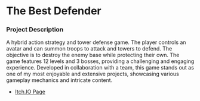 # The Best Defender

### Project Description
A hybrid action strategy and tower defense game. The player controls an avatar and can summon troops to attack and towers to defend. The objective is to destroy the enemy base while protecting their own. The game features 12 levels and 3 bosses, providing a challenging and engaging experience. Developed in collaboration with a team, this game stands out as one of my most enjoyable and extensive projects, showcasing various gameplay mechanics and intricate content.

- [Itch.IO Page](https://the-best-dreams-games.itch.io/the-best-defender)


